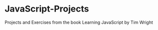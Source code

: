 JavaScript-Projects
===================

Projects and Exercises from the book Learning JavaScript by Tim Wright
